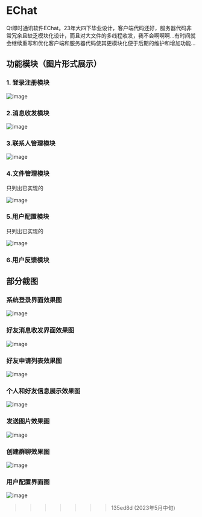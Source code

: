 # EChat
​	Qt即时通讯软件EChat。23年大四下毕业设计，客户端代码还好，服务器代码非常冗余且缺乏模块化设计，而且对大文件的多线程收发，我不会啊啊啊...有时间就会继续重写和优化客户端和服务器代码使其更模块化便于后期的维护和增加功能...

## 功能模块（图片形式展示）

### 1. 登录注册模块

![image](https://github.com/swansfought/EChat/blob/main/%E9%83%A8%E5%88%86%E6%88%AA%E5%9B%BE/md/%E7%99%BB%E5%BD%95%E6%B3%A8%E5%86%8C%E6%A8%A1%E5%9D%97%E5%A4%84%E7%90%86%E6%B5%81%E7%A8%8B%E5%9B%BE.png)


### 2.消息收发模块

![image](https://github.com/swansfought/EChat/blob/main/%E9%83%A8%E5%88%86%E6%88%AA%E5%9B%BE/md/%E6%B6%88%E6%81%AF%E6%94%B6%E5%8F%91%E5%8A%9F%E8%83%BD%E6%A8%A1%E5%9D%97%E5%9B%BE.png)


### 3.联系人管理模块

![image](https://github.com/swansfought/EChat/blob/main/%E9%83%A8%E5%88%86%E6%88%AA%E5%9B%BE/md/%E8%81%94%E7%B3%BB%E4%BA%BA%E7%AE%A1%E7%90%86%E6%A8%A1%E5%9D%97%E5%9B%BE.png)


### 4.文件管理模块

只列出已实现的

![image](https://github.com/swansfought/EChat/blob/main/%E9%83%A8%E5%88%86%E6%88%AA%E5%9B%BE/md/%E6%96%87%E4%BB%B6%E7%AE%A1%E7%90%86%E6%A8%A1%E5%9D%97%E5%9B%BE.png)


### 5.用户配置模块

只列出已实现的

![image](https://github.com/swansfought/EChat/blob/main/%E9%83%A8%E5%88%86%E6%88%AA%E5%9B%BE/%E7%94%A8%E6%88%B7%E9%85%8D%E7%BD%AE%E7%95%8C%E9%9D%A2%E5%9B%BE.png)


### 6.用户反馈模块


## 部分截图
### 系统登录界面效果图

![image](https://github.com/swansfought/EChat/blob/main/%E9%83%A8%E5%88%86%E6%88%AA%E5%9B%BE/%E7%B3%BB%E7%BB%9F%E7%99%BB%E5%BD%95%E7%95%8C%E9%9D%A2%E6%95%88%E6%9E%9C%E5%9B%BE.png)


### 好友消息收发界面效果图

![image](https://github.com/swansfought/EChat/blob/main/%E9%83%A8%E5%88%86%E6%88%AA%E5%9B%BE/%E5%A5%BD%E5%8F%8B%E6%B6%88%E6%81%AF%E6%94%B6%E5%8F%91%E7%95%8C%E9%9D%A2%E6%95%88%E6%9E%9C%E5%9B%BE.png)


### 好友申请列表效果图

![image](https://github.com/swansfought/EChat/blob/main/%E9%83%A8%E5%88%86%E6%88%AA%E5%9B%BE/%E5%A5%BD%E5%8F%8B%E7%94%B3%E8%AF%B7%E5%88%97%E8%A1%A8%E6%95%88%E6%9E%9C%E5%9B%BE.png)


### 个人和好友信息展示效果图

![image](https://github.com/swansfought/EChat/blob/main/%E9%83%A8%E5%88%86%E6%88%AA%E5%9B%BE/%E4%B8%AA%E4%BA%BA%E5%92%8C%E5%A5%BD%E5%8F%8B%E4%BF%A1%E6%81%AF%E5%B1%95%E7%A4%BA%E6%95%88%E6%9E%9C%E5%9B%BE.png)


### 发送图片效果图

![image](https://github.com/swansfought/EChat/blob/main/%E9%83%A8%E5%88%86%E6%88%AA%E5%9B%BE/%E5%8F%91%E9%80%81%E5%9B%BE%E7%89%87%E6%95%88%E6%9E%9C%E5%9B%BE.png)


### 创建群聊效果图

![image](https://github.com/swansfought/EChat/blob/main/%E9%83%A8%E5%88%86%E6%88%AA%E5%9B%BE/%E5%88%9B%E5%BB%BA%E7%BE%A4%E8%81%8A%E6%95%88%E6%9E%9C%E5%9B%BE.png)


### 用户配置界面图

![image](https://github.com/swansfought/EChat/blob/main/%E9%83%A8%E5%88%86%E6%88%AA%E5%9B%BE/%E7%94%A8%E6%88%B7%E9%85%8D%E7%BD%AE%E7%95%8C%E9%9D%A2%E5%9B%BE.png)


>>>>>>> 135ed8d (2023年5月中旬)
